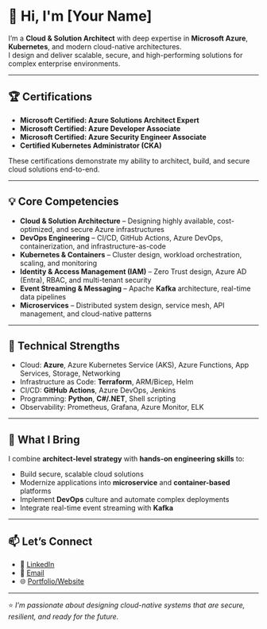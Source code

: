 # 👋 Hi, I'm [Your Name]

I’m a **Cloud & Solution Architect** with deep expertise in **Microsoft Azure**, **Kubernetes**, and modern cloud-native architectures.  
I design and deliver scalable, secure, and high-performing solutions for complex enterprise environments.

---

## 🏆 Certifications
- **Microsoft Certified: Azure Solutions Architect Expert**
- **Microsoft Certified: Azure Developer Associate**
- **Microsoft Certified: Azure Security Engineer Associate**
- **Certified Kubernetes Administrator (CKA)**

These certifications demonstrate my ability to architect, build, and secure cloud solutions end-to-end.

---

## 💡 Core Competencies
- **Cloud & Solution Architecture** – Designing highly available, cost-optimized, and secure Azure infrastructures
- **DevOps Engineering** – CI/CD, GitHub Actions, Azure DevOps, containerization, and infrastructure-as-code
- **Kubernetes & Containers** – Cluster design, workload orchestration, scaling, and monitoring
- **Identity & Access Management (IAM)** – Zero Trust design, Azure AD (Entra), RBAC, and multi-tenant security
- **Event Streaming & Messaging** – Apache **Kafka** architecture, real-time data pipelines
- **Microservices** – Distributed system design, service mesh, API management, and cloud-native patterns

---

## 🚀 Technical Strengths
- Cloud: **Azure**, Azure Kubernetes Service (AKS), Azure Functions, App Services, Storage, Networking
- Infrastructure as Code: **Terraform**, ARM/Bicep, Helm
- CI/CD: **GitHub Actions**, Azure DevOps, Jenkins
- Programming: **Python**, **C#/.NET**, Shell scripting
- Observability: Prometheus, Grafana, Azure Monitor, ELK

---

## 🌟 What I Bring
I combine **architect-level strategy** with **hands-on engineering skills** to:
- Build secure, scalable cloud solutions  
- Modernize applications into **microservice** and **container-based** platforms  
- Implement **DevOps** culture and automate complex deployments  
- Integrate real-time event streaming with **Kafka**

---

## 📫 Let’s Connect
- 💼 [LinkedIn](https://www.linkedin.com/)  
- 📧 [Email](mailto:your.email@example.com)  
- 🌐 [Portfolio/Website](https://yourwebsite.com)

---

⭐️ *I’m passionate about designing cloud-native systems that are secure, resilient, and ready for the future.*

